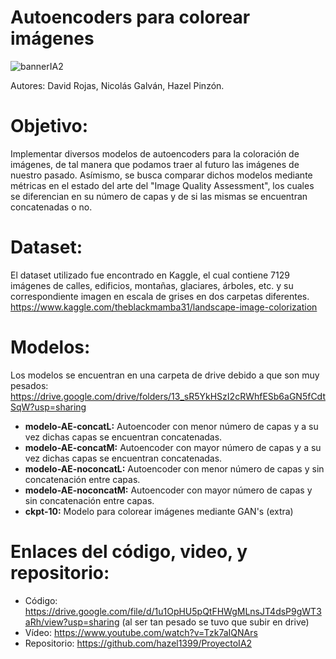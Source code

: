 # Autoencoders para colorear imágenes

![bannerIA2](https://user-images.githubusercontent.com/71358878/137845424-6f4cde35-7a1c-4fe2-a9c6-24bb1c690ca1.png)

Autores: David Rojas, Nicolás Galván, Hazel Pinzón.

# Objetivo:
Implementar diversos modelos de autoencoders para la coloración de imágenes, de tal manera que podamos traer al futuro las imágenes de nuestro pasado. Asímismo, se busca comparar dichos modelos mediante métricas en el estado del arte del "Image Quality Assessment", los cuales se diferencian en su número de capas y de si las mismas se encuentran concatenadas o no.

# Dataset:
El dataset utilizado fue encontrado en Kaggle, el cual contiene 7129 imágenes de calles, edificios, montañas, glaciares, árboles, etc. y su correspondiente imagen en escala de grises en dos carpetas diferentes. https://www.kaggle.com/theblackmamba31/landscape-image-colorization

# Modelos: 

Los modelos se encuentran en una carpeta de drive debido a que son muy pesados: https://drive.google.com/drive/folders/13_sR5YkHSzI2cRWhfESb6aGN5fCdtSqW?usp=sharing

- <b>modelo-AE-concatL:</b> Autoencoder con menor número de capas y a su vez dichas capas se encuentran concatenadas.
- <b>modelo-AE-concatM:</b>  Autoencoder con mayor número de capas y a su vez dichas capas se encuentran concatenadas.
- <b>modelo-AE-noconcatL:</b>  Autoencoder con menor número de capas y sin concatenación entre capas.
- <b>modelo-AE-noconcatM:</b>  Autoencoder con mayor número de capas y sin concatenación entre capas.
- <b>ckpt-10:</b> Modelo para colorear imágenes mediante GAN's (extra)


# Enlaces del código, video, y repositorio:

- Código: https://drive.google.com/file/d/1u1OpHU5pQtFHWgMLnsJT4dsP9gWT3aRh/view?usp=sharing (al ser tan pesado se tuvo que subir en drive)
- Vídeo: https://www.youtube.com/watch?v=Tzk7aIQNArs
- Repositorio: https://github.com/hazel1399/ProyectoIA2

